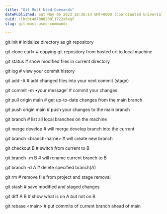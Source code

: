 ```yaml
---
title: "Git Most Used Commands"
datePublished: Sat May 06 2023 18:36:14 GMT+0000 (Coordinated Universal Time)
cuid: clhcbt4d7000209l1722a6xgf
slug: git-most-used-commands

---
```


git init # initialize directory as git repository

git clone curl&gt; # copying git repository from hosted url to local machine

git status # show modified files in current directory

git log # view your commit history

git add -A # add changed files into your next commit (stage)

git commit -m •your message' # commit your changes

git pull origin main # get up-to-date changes from the main branch

git push origin main # push your changes to the main branch

git branch # list all local branches on the machine

git merge develop # will merge develop branch into the current

git branch &lt;branch-narne&gt; # will create new branch

git checkout B # switch from current to B

git branch -m B # will rename current branch to B

git branch -d A # delete specified branch(A)

git rm # remove file from project and stage removal

git stash # save modified and staged changes

git diff A B # show what is on A but not on B

git rebase &lt;main&gt; # put commits of current branch ahead of main